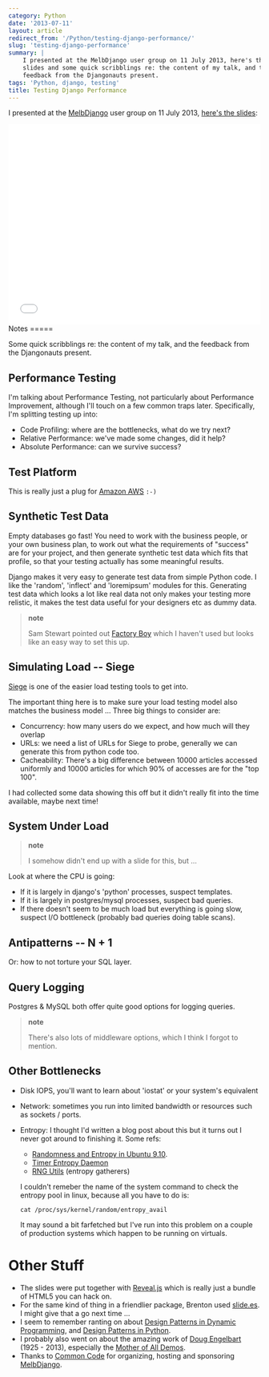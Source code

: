 ```yaml
---
category: Python
date: '2013-07-11'
layout: article
redirect_from: '/Python/testing-django-performance/'
slug: 'testing-django-performance'
summary: |
    I presented at the MelbDjango user group on 11 July 2013, here's the
    slides and some quick scribblings re: the content of my talk, and the
    feedback from the Djangonauts present.
tags: 'Python, django, testing'
title: Testing Django Performance
---
```


I presented at the [MelbDjango](http://melbdjango.com/) user group on 11
July 2013, [here's the slides](/melbdjango1/):

<iframe src="/melbdjango1/" width="100%" height="400px" frameborder="0"></iframe>
Notes
=====

Some quick scribblings re: the content of my talk, and the feedback from
the Djangonauts present.

Performance Testing
-------------------

I'm talking about Performance Testing, not particularly about
Performance Improvement, although I'll touch on a few common traps
later. Specifically, I'm splitting testing up into:

-   Code Profiling: where are the bottlenecks, what do we try next?
-   Relative Performance: we've made some changes, did it help?
-   Absolute Performance: can we survive success?

Test Platform
-------------

This is really just a plug for [Amazon AWS](http://aws.amazon.com/)
`:-)`

Synthetic Test Data
-------------------

Empty databases go fast! You need to work with the business people, or
your own business plan, to work out what the requirements of "success"
are for your project, and then generate synthetic test data which fits
that profile, so that your testing actually has some meaningful results.

Django makes it very easy to generate test data from simple Python code.
I like the 'random', 'inflect' and 'loremipsum' modules for this.
Generating test data which looks a lot like real data not only makes
your testing more relistic, it makes the test data useful for your
designers etc as dummy data.

> **note**
>
> Sam Stewart pointed out [Factory
> Boy](https://github.com/rbarrois/factory_boy) which I haven't used but
> looks like an easy way to set this up.

Simulating Load -- Siege
------------------------

[Siege](http://www.joedog.org/siege-home/) is one of the easier load
testing tools to get into.

The important thing here is to make sure your load testing model also
matches the business model ... Three big things to consider are:

-   Concurrency: how many users do we expect, and how much will they
    overlap
-   URLs: we need a list of URLs for Siege to probe, generally we can
    generate this from python code too.
-   Cacheability: There's a big difference between 10000 articles
    accessed uniformly and 10000 articles for which 90% of accesses are
    for the "top 100".

I had collected some data showing this off but it didn't really fit into
the time available, maybe next time!

System Under Load
-----------------

> **note**
>
> I somehow didn't end up with a slide for this, but ...

Look at where the CPU is going:

-   If it is largely in django's 'python' processes, suspect templates.
-   If it is largely in postgres/mysql processes, suspect bad queries.
-   If there doesn't seem to be much load but everything is going slow,
    suspect I/O bottleneck (probably bad queries doing table scans).

Antipatterns -- N + 1
---------------------

Or: how to not torture your SQL layer.

Query Logging
-------------

Postgres & MySQL both offer quite good options for logging queries.

> **note**
>
> There's also lots of middleware options, which I think I forgot to
> mention.

Other Bottlenecks
-----------------

-   Disk IOPS, you'll want to learn about 'iostat' or your system's
    equivalent
-   Network: sometimes you run into limited bandwidth or resources such
    as sockets / ports.
-   Entropy: I thought I'd written a blog post about this but it turns
    out I never got around to finishing it. Some refs:

    -   [Randomness and Entropy in Ubuntu
        9.10](http://bredsaal.dk/improving-randomness-and-entropy-in-ubuntu-9-10).
    -   [Timer Entropy Daemon](http://www.vanheusden.com/te/)
    -   [RNG Utils](http://github.com/infinity0/rngutils)
        (entropy gatherers)

    I couldn't remeber the name of the system command to check the
    entropy pool in linux, because all you have to do is:

        cat /proc/sys/kernel/random/entropy_avail 

    It may sound a bit farfetched but I've run into this problem on a
    couple of production systems which happen to be running on virtuals.

Other Stuff
===========

-   The slides were put together with
    [Reveal.js](http://lab.hakim.se/reveal-js/) which is really just a
    bundle of HTML5 you can hack on.
-   For the same kind of thing in a friendlier package, Brenton used
    [slide.es](http://slid.es/). I might give that a go next time ...
-   I seem to remember ranting on about [Design Patterns in Dynamic
    Programming](http://norvig.com/design-patterns/), and [Design
    Patterns in
    Python](http://www.python.org/workshops/1997-10/proceedings/savikko.html).
-   I probably also went on about the amazing work of [Doug
    Engelbart](http://en.wikipedia.org/wiki/Douglas_Engelbart) (1925 -
    2013), especially the [Mother of All
    Demos](http://archive.org/details/dougengelbartarchives).
-   Thanks to [Common Code](http://commoncode.com.au/) for organizing,
    hosting and sponsoring [MelbDjango](http://melbdjango.com/).
